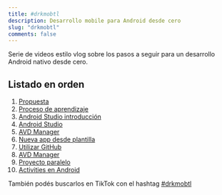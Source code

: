 ```yaml
---
title: #drkmobtl
description: Desarrollo mobile para Android desde cero
slug: "drkmobtl"
comments: false
---
```


Serie de videos estilo vlog sobre los pasos a seguir para un desarrollo Android nativo desde cero.

## Listado en orden
1. [Propuesta](https://www.tiktok.com/@drkbugs/video/7018690225211723014)
1. [Proceso de aprendizaje](https://www.tiktok.com/@drkbugs/video/7019789774751845637)
1. [Android Studio introducción](https://www.tiktok.com/@drkbugs/video/7019768635799506181)
1. [Android Studio](https://www.tiktok.com/@drkbugs/video/7020413022833282309)
1. [AVD Manager](https://www.tiktok.com/@drkbugs/video/7020943809609600262)
1. [Nueva app desde plantilla](https://www.tiktok.com/@drkbugs/video/7022060131244313862)
1. [Utilizar GitHub](https://www.tiktok.com/@drkbugs/video/7022323929079418117)
1. [AVD Manager](https://www.tiktok.com/@drkbugs/video/7020943809609600262)
1. [Proyecto paralelo](https://www.tiktok.com/@drkbugs/video/7027101001425358086)
1. [Activities en Android](https://www.tiktok.com/@drkbugs/video/7029732863650139398)


También podés buscarlos en TikTok con el hashtag [#drkmobtl](https://www.tiktok.com/tag/drkmobtl?lang=es)